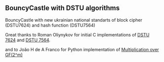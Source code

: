 ## BouncyCastle with DSTU algorithms

BouncyCastle with new ukrainian national standarts of block cipher (DSTU7624) and hash function (DSTU7564)

Great thanks to Roman Oliynykov for initial C implementations of [DSTU 7624](https://github.com/Roman-Oliynykov/Kupyna-reference) and [DSTU 7564](https://github.com/Roman-Oliynykov/Kalyna-reference).



and to João H de A Franco for Python implementation of [Multiplication over GF(2^m)](https://jhafranco.com/2012/02/17/multiplication-over-the-binary-finite-field-gf2m/)


